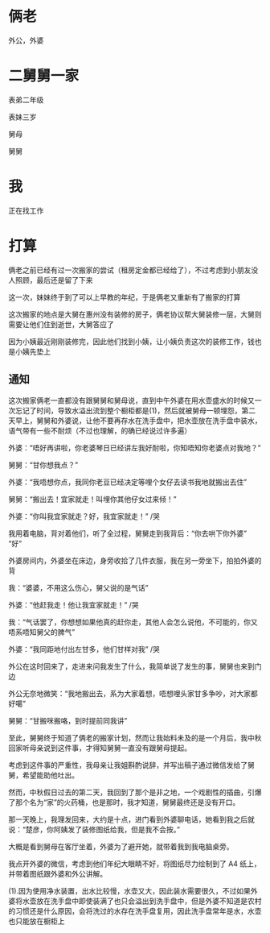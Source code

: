 # 俩老
外公，外婆

# 二舅舅一家
表弟二年级

表妹三岁

舅母

舅舅

# 我
正在找工作

# 打算
俩老之前已经有过一次搬家的尝试（租房定金都已经给了），不过考虑到小朋友没人照顾，最后还是留了下来

这一次，妹妹终于到了可以上早教的年纪，于是俩老又重新有了搬家的打算

这次搬家的地点是大舅在惠州没有装修的房子，俩老协议帮大舅装修一层，大舅则需要让他们住到逝世，大舅答应了

因为小姨最近刚刚装修完，因此他们找到小姨，让小姨负责这次的装修工作，钱也是小姨先垫上

## 通知
这次搬家俩老一直都没有跟舅舅和舅母说，直到中午外婆在用水壶盛水的时候又一次忘记了时间，导致水溢出流到整个橱柜都是(1)，然后就被舅母一顿埋怨，第二天早上，舅舅和外婆说，让他不要再存水在洗手盘中，把水壶放在洗手盘中装水，语气带有一些不耐烦（不过也理解，的确已经说过许多遍）

外婆：“唔好再讲啦，你老婆琴日已经讲左我好耐啦，你知唔知你老婆点对我地？”

舅舅：“甘你想我点？”

外婆：“我唔想你点，我同你老豆已经决定等哩个女仔去读书我地就搬出去住”

舅舅：“搬出去！宜家就走！叫埋你其他仔女过来倾！”

外婆：“你叫我宜家就走？好，我宜家就走！” /哭

我用着电脑，背对着他们，听了全过程，舅舅走到我背后：“你去哄下你外婆” “好”

外婆房间内，外婆坐在床边，身旁收拾了几件衣服，我在另一旁坐下，拍拍外婆的背

我：“婆婆，不用这么伤心，舅父说的是气话”

外婆：“他赶我走！他让我宜家就走！” /哭

我：“气话罢了，你想想如果他真的赶你走，其他人会怎么说他，不可能的，你又唔系唔知舅父的脾气”

外婆：“我同距地付出左甘多，他们甘样对我” /哭

外公在这时回来了，走进来问我发生了什么，我简单说了发生的事，舅舅也来到门边

外公无奈地微笑：“我地搬出去，系为大家着想，唔想哩头家甘多争吵，对大家都好噶”

舅舅：“甘搬咪搬咯，到时提前同我讲”

至此，舅舅终于知道了俩老的搬家计划，然而让我始料未及的是一个月后，我中秋回家听母亲说到这件事，才得知舅舅一直没有跟舅母提起。

考虑到这件事的严重性，我母亲让我姐斟酌说辞，并写出稿子通过微信发给了舅舅，希望能助他吐出。

然而，中秋假日过去的第二天，我回到了那个是非之地，一个戏剧性的插曲，引爆了那个名为“家”的火药桶，也是那时，我才知道，舅舅最终还是没有开口。

那一天晚上，我理发回来，大约是十点，进门看到外婆聊电话，她看到我之后就说：“楚彦，你阿姨发了装修图纸给我，但是我不会按。”

大概是看到舅母在客厅坐着，外婆为了避开她，就带着我到我电脑桌旁。

我点开外婆的微信，考虑到他们年纪大眼睛不好，将图纸尽力绘制到了 A4 纸上，并带着图纸跟外婆和外公讲解。



(1).因为使用净水装置，出水比较慢，水壶又大，因此装水需要很久，不过如果外婆将水壶放在洗手盘中即使装满了也只会溢出到洗手盘中，但是外婆不知道是农村的习惯还是什么原因，会将洗过的水存在洗手盘复用，因此洗手盘常年是水，水壶也只能放在橱柜上
